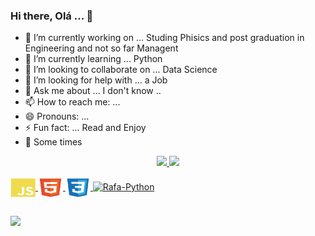 ### Hi there, Olá ... 👋

- 🔭 I’m currently working on ... Studing Phisics and post graduation in Engineering and not so far Managent 
- 🌱 I’m currently learning ... Python
- 👯 I’m looking to collaborate on ... Data Science
- 🤔 I’m looking for help with ... a Job
- 💬 Ask me about ... I don't know .. 
- 📫 How to reach me: ...
- 😄 Pronouns: ...
- ⚡ Fun fact: ... Read and Enjoy 
- 🍺 Some times 

<div align="center">
  <a href="https://github.com/joaoflorentino">
  <img height="180em" src="https://github-readme-stats.vercel.app/api?username=joaoflorentino&show_icons=true&theme=aura&include_all_commits=true&count_private=true"/>
  <img height="180em" src="https://github-readme-stats.vercel.app/api/top-langs/?username=joaoflorentino&layout=compact&langs_count=7&theme=blue-green"/>
</div>
</div>
<div style="display: inline_block"><br>
  <img align="center" alt="Rafa-Js" height="30" width="40" src="https://raw.githubusercontent.com/devicons/devicon/master/icons/javascript/javascript-plain.svg">
  <img align="center" alt="Rafa-HTML" height="30" width="40" src="https://raw.githubusercontent.com/devicons/devicon/master/icons/html5/html5-original.svg">
  <img align="center" alt="Rafa-CSS" height="30" width="40" src="https://raw.githubusercontent.com/devicons/devicon/master/icons/css3/css3-original.svg">
  <img alingn="center" alt="Rafa-Python" height="40" widht="50" src="https://cdn.jsdelivr.net/gh/devicons/devicon/icons/python/python-original-wordmark.svg" />
          
</div>

##
<div>
<a href="https://www.linkedin.com/in/jo%C3%A3o-luis-calmon-florentino-0a4a8b49/" target="_blank"><img src="https://img.shields.io/badge/LinkedIn-0077B5?style=for-the-badge&logo=linkedin&logoColor=white" target="_blank"></a> 
</div>
